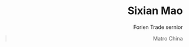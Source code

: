 <ing src="http://maosixian.github.io/plinix-product-card.webp" alt="RPB Photo" align="right" width="38%"/>


# Sixian Mao
Forien Trade sernior<br/>
>Matro China 
